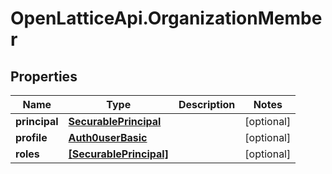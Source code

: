 # OpenLatticeApi.OrganizationMember

## Properties
Name | Type | Description | Notes
------------ | ------------- | ------------- | -------------
**principal** | [**SecurablePrincipal**](SecurablePrincipal.md) |  | [optional] 
**profile** | [**Auth0userBasic**](Auth0userBasic.md) |  | [optional] 
**roles** | [**[SecurablePrincipal]**](SecurablePrincipal.md) |  | [optional] 


